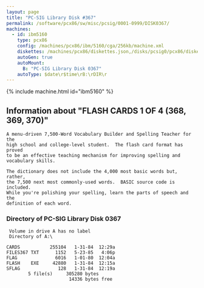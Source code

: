 ```yaml
---
layout: page
title: "PC-SIG Library Disk #367"
permalink: /software/pcx86/sw/misc/pcsig/0001-0999/DISK0367/
machines:
  - id: ibm5160
    type: pcx86
    config: /machines/pcx86/ibm/5160/cga/256kb/machine.xml
    diskettes: /machines/pcx86/diskettes.json,/disks/pcsig0/pcx86/diskettes.json
    autoGen: true
    autoMount:
      B: "PC-SIG Library Disk 0367"
    autoType: $date\r$time\rB:\rDIR\r
---
```


{% include machine.html id="ibm5160" %}

## Information about "FLASH CARDS 1 OF 4 (368, 369, 370)"

    A menu-driven 7,500-Word Vocabulary Builder and Spelling Teacher for the
    high school and college-level student.  The flash card format has proved
    to be an effective teaching mechanism for improving spelling and
    vocabulary skills.
    
    The dictionary does not include the 4,000 most basic words but, rather,
    the 7,500 next most commonly-used words.  BASIC source code is included.
    While you're polishing your spelling, learn the parts of speech and the
    definition of each word.

### Directory of PC-SIG Library Disk 0367

     Volume in drive A has no label
     Directory of A:\

    CARDS           255104   1-31-84  12:29a
    FILES367 TXT      1152   5-23-85   4:06p
    FLAG              6016   1-01-80  12:04a
    FLASH    EXE     42880   1-31-84  12:15a
    SFLAG              128   1-31-84  12:19a
            5 file(s)     305280 bytes
                           14336 bytes free
